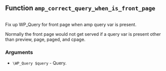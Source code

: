 ## Function `amp_correct_query_when_is_front_page`

```php

```

Fix up WP_Query for front page when amp query var is present.

Normally the front page would not get served if a query var is present other than preview, page, paged, and cpage.

### Arguments

* `\WP_Query $query` - Query.

